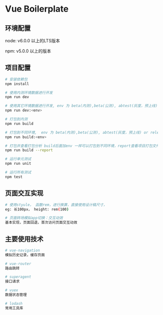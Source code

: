 # Vue Boilerplate


## 环境配置
node: v6.0.0 以上的LTS版本  

npm: v5.0.0 以上的版本

## 项目配置

``` bash
# 安装依赖包
npm install

# 使用内测环境数据进行开发
npm run dev

# 使用其它环境数据进行开发, env 为 beta(内测),beta(公测), abtest(灰度，预上线) or release(正式)
npm run dev:<env>

# 打包到内测
npm run build

# 打包到不同环境,  env 为 beta(内测),beta(公测), abtest(灰度，预上线) or release(正式)
npm run build:<env>

# 打包并查看打包分析 build后面加env 一样可以打包到不同环境，report查看项目打包文件大小分布图
npm run build --report

# 运行单元测试
npm run unit

# 运行所有测试
npm test
```

## 页面交互实现
```bash
# 使用styule， 函数rem，进行换算，直接使用设计稿尺寸，
eg: 长100px， height: rem(100)

# 页面转场模拟app切换：交互动效
基本实现，页面回退，首次访问页面交互动效

```

## 主要使用技术
```bash
# vue-navigation
模拟历史记录，缓存页面

# vue-router
路由跳转

# superagent
接口请求

# vuex
数据状态管理

# lodash
常用工具库

```
